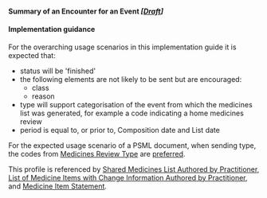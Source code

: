 #### Summary of an Encounter for an Event *[[Draft](http://hl7.org/fhir/stu3/valueset-publication-status.html)]*

#### Implementation guidance

For the overarching usage scenarios in this implementation guide it is expected that:

* status will be 'finished' 
* the following elements are not likely to be sent but are encouraged:
  * class
  * reason
* type will support categorisation of the event from which the medicines list was generated, for example a code indicating a home medicines review
* period is equal to, or prior to, Composition date and List date

For the expected usage scenario of a PSML document, when sending type, the codes from [Medicines Review Type](https://healthterminologies.gov.au/fhir/ValueSet/medicines-review-type-1) are [preferred](http://hl7.org/fhir/STU3/terminologies.html#preferred).

This profile is referenced by [Shared Medicines List Authored by Practitioner](http://ns.electronichealth.net.au/ci/fhir/3.0/StructureDefinition/composition-sml-prac-1), 
[List of Medicine Items with Change Information Authored by Practitioner](http://ns.electronichealth.net.au/ci/fhir/3.0/StructureDefinition/list-sml-pracchanges-1), 
and [Medicine Item Statement](http://ns.electronichealth.net.au/ci/fhir/3.0/StructureDefinition/medicationstatement-detailed-1).